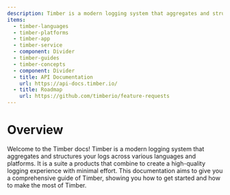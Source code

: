```yaml
---
description: Timber is a modern logging system that aggregates and structures your logs across various languages and platforms. It is a suite a products that combine to create a high-quality logging experience with minimal effort.
items:
  - timber-languages
  - timber-platforms
  - timber-app
  - timber-service
  - component: Divider
  - timber-guides
  - timber-concepts
  - component: Divider
  - title: API Documentation
    url: https://api-docs.timber.io/
  - title: Roadmap
    url: https://github.com/timberio/feature-requests
---
```

# Overview

Welcome to the Timber docs! Timber is a modern logging system that aggregates and structures your logs across various languages and platforms. It is a suite a products that combine to create a high-quality logging experience with minimal effort. This documentation aims to give you a comprehensive guide of Timber, showing you how to get started and how to make the most of Timber.

